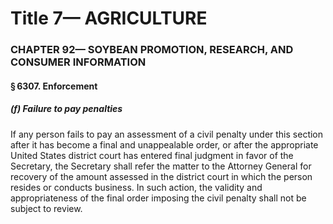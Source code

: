 
# Title 7— AGRICULTURE
### CHAPTER 92— SOYBEAN PROMOTION, RESEARCH, AND CONSUMER INFORMATION
#### § 6307. Enforcement
##### (f) Failure to pay penalties

If any person fails to pay an assessment of a civil penalty under this section after it has become a final and unappealable order, or after the appropriate United States district court has entered final judgment in favor of the Secretary, the Secretary shall refer the matter to the Attorney General for recovery of the amount assessed in the district court in which the person resides or conducts business. In such action, the validity and appropriateness of the final order imposing the civil penalty shall not be subject to review.
